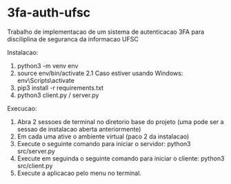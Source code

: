 # 3fa-auth-ufsc
Trabalho de implementacao de um sistema de autenticacao 3FA para disciliplina de seguranca da informacao UFSC

Instalacao: 
1. python3 -m venv env 
2. source env/bin/activate 
2.1 Caso estiver usando Windows:  env\Scripts\activate
3. pip3 install -r requirements.txt
4. python3 client.py / server.py


Execucao:
1. Abra 2 sessoes de terminal no diretorio base do projeto (uma pode ser a sessao de instalacao aberta anteriormente)
2. Em cada uma ative o ambiente virtual (paco 2 da instalacao)
3. Execute o seguinte comando para iniciar o servidor: python3 src/server.py
4. Execute em seguinda o seguinte comando para iniciar o cliente: python3 src/client.py
5. Execute a aplicacao pelo menu no terminal.
